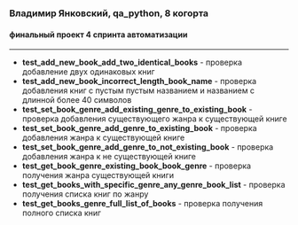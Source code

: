 ### Владимир Янковский, qa_python, 8 когорта
#### финальный проект 4 спринта автоматизации

---
- **test_add_new_book_add_two_identical_books** - проверка добавление двух одинаковых книг
- **test_add_new_book_incorrect_length_book_name** - проверка добавления книг с пустым пустым названием и названием с длинной более 40 символов
- **test_set_book_genre_add_existing_genre_to_existing_book** - проверка добавления существующего жанра к существующей книге
- **test_set_book_genre_add_genre_to_existing_book** - проверка добавления жанра к существующей книге
- **test_set_book_genre_add_genre_to_not_existing_book** - проверка добавления жанра к не существующей книге
- **test_get_book_genre_existing_book_book_genre** - проверка получения жанра существующей книги
- **test_get_books_with_specific_genre_any_genre_book_list** - проверка получения списка книг по жанру
- **test_get_books_genre_full_list_of_books** - проверка получения полного списка книг